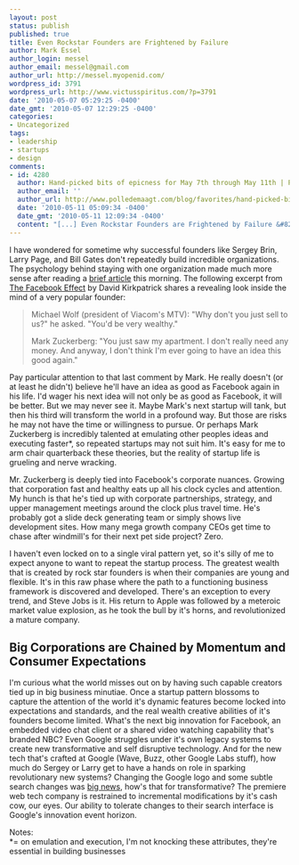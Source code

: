 ```yaml
---
layout: post
status: publish
published: true
title: Even Rockstar Founders are Frightened by Failure
author: Mark Essel
author_login: messel
author_email: messel@gmail.com
author_url: http://messel.myopenid.com/
wordpress_id: 3791
wordpress_url: http://www.victusspiritus.com/?p=3791
date: '2010-05-07 05:29:25 -0400'
date_gmt: '2010-05-07 12:29:25 -0400'
categories:
- Uncategorized
tags:
- leadership
- startups
- design
comments:
- id: 4280
  author: Hand-picked bits of epicness for May 7th through May 11th | Polle de Maagt
  author_email: ''
  author_url: http://www.polledemaagt.com/blog/favorites/hand-picked-bits-of-epicness-for-may-7th-through-may-11th/
  date: '2010-05-11 05:09:34 -0400'
  date_gmt: '2010-05-11 12:09:34 -0400'
  content: "[...] Even Rockstar Founders are Frightened by Failure &#8211; [...]"
---
```

<p>I have wondered for sometime why successful founders like Sergey Brin, Larry Page, and Bill Gates don't repeatedly build incredible organizations. The psychology behind staying with one organization made much more sense after reading a <a href="http://money.cnn.com/2010/05/06/technology/facebook_excerpt.fortune/">brief article</a> this morning.  The following excerpt from <a href="http://www.facebook.com/thefacebookeffect">The Facebook Effect</a> by David Kirkpatrick shares a revealing look inside the mind of a very popular founder:</p>
<blockquote><p>Michael Wolf (president of Viacom's MTV):  "Why don't you just sell to us?" he asked. "You'd be very wealthy."</p>
<p>Mark Zuckerberg: "You just saw my apartment. I don't really need any money. And anyway, I don't think I'm ever going to have an idea this good again."</p></blockquote>
<p>Pay particular attention to that last comment by Mark. He really doesn't (or at least he didn't) believe he'll have an idea as good as Facebook again in his life. I'd wager his next idea will not only be as good as Facebook, it will be better. But we may never see it. Maybe Mark's next startup will tank, but then his third will transform the world in a profound way.  But those are risks he may not have the time or willingness to pursue. Or perhaps Mark Zuckerberg is incredibly talented at emulating other peoples ideas and executing faster*, so repeated startups may not suit him. It's easy for me to arm chair quarterback these theories, but the reality of startup life is grueling and nerve wracking.</p>
<p>Mr. Zuckerberg is deeply tied into Facebook's corporate nuances. Growing that corporation fast and healthy eats up all his clock cycles and attention. My hunch is that he's tied up with corporate partnerships, strategy, and upper management meetings around the clock plus travel time. He's probably got a slide deck generating team or simply shows live development sites. How many mega growth company CEOs get time to chase after windmill's for their next pet side project? Zero.</p>
<p>I haven't even locked on to a single viral pattern yet, so it's silly of me to expect anyone to want to repeat the startup process. The greatest wealth that is created by rock star founders is when their companies are young and flexible. It's in this raw phase where the path to a functioning business framework is discovered and developed. There's an exception to every trend, and Steve Jobs is it. His return to Apple was followed by a meteroic market value explosion, as he took the bull by it's horns, and revolutionized a mature company.</p>
<h2>Big Corporations are Chained by Momentum and Consumer Expectations</h2>
<p>I'm curious what the world misses out on by having such capable creators tied up in big business minutiae. Once a startup pattern blossoms to capture the attention of the world it's dynamic features become locked into expectations and standards, and the real wealth creative abilities of it's founders become limited. What's the next big innovation for Facebook, an embedded video chat client or a shared video watching capability that's branded NBC? Even Google struggles under it's own legacy systems to create new transformative and self disruptive technology. And for the new tech that's crafted at Google (Wave, Buzz, other Google Labs stuff), how much do Sergey or Larry get to have a hands on role in sparking revolutionary new systems? Changing the Google logo and some subtle search changes was <a href="http://www.npr.org/blogs/alltechconsidered/2010/05/05/126532914/google-logo-search-results-evolve-methodically">big news</a>, how's that for transformative? The premiere web tech company is restrained to incremental modifications by it's cash cow, our eyes. Our ability to tolerate changes to their search interface is Google's innovation event horizon.</p>
<p>Notes:<br />
*= on emulation and execution, I'm not knocking these attributes, they're essential in building businesses</p>
